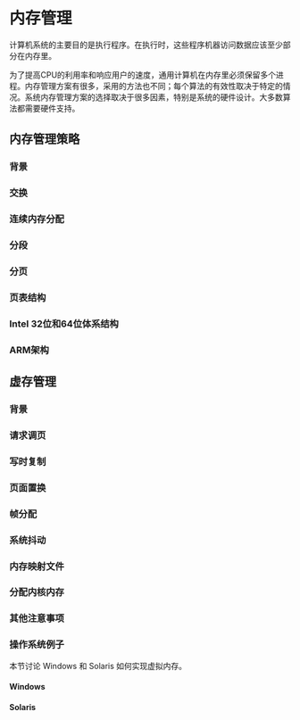 # 内存管理

计算机系统的主要目的是执行程序。在执行时，这些程序机器访问数据应该至少部分在内存里。

为了提高CPU的利用率和响应用户的速度，通用计算机在内存里必须保留多个进程。内存管理方案有很多，采用的方法也不同；每个算法的有效性取决于特定的情况。系统内存管理方案的选择取决于很多因素，特别是系统的硬件设计。大多数算法都需要硬件支持。

## 内存管理策略

### 背景



### 交换

### 连续内存分配

### 分段

### 分页

### 页表结构

### Intel 32位和64位体系结构

### ARM架构


## 虚存管理

### 背景

### 请求调页

### 写时复制

### 页面置换

### 帧分配

### 系统抖动

### 内存映射文件

### 分配内核内存

### 其他注意事项

### 操作系统例子

本节讨论 Windows 和 Solaris 如何实现虚拟内存。

#### Windows

#### Solaris
